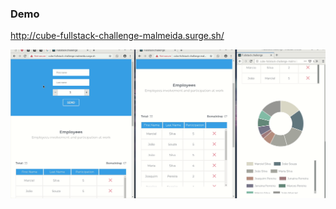 ### Demo

  http://cube-fullstack-challenge-malmeida.surge.sh/


![Demo](https://raw.githubusercontent.com/almeida-matheus/fullstack-challenge/master/demo.gif)
